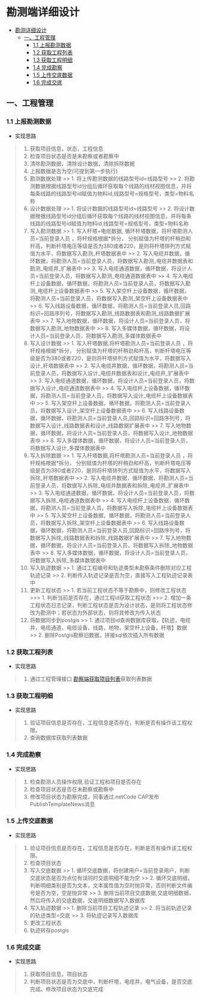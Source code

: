 # 勘测端详细设计

- [勘测详细设计](#勘测详细设计)
  - [一、工程管理](#一-工程管理详细设计)
    - [1.1 上报勘测数据](#11-上报勘测数据)
    - [1.2 获取工程列表](#12-获取工程列表)
    - [1.3 获取工程明细](#13-获取工程明细)
    - [1.4 完成勘察](#14-完成勘察)
    - [1.5 上传交底数据](#15-上传交底数据)
    - [1.6 完成交底](#16-完成交底)

## 一、工程管理

### 1.1 上报勘测数据
 * 实现思路
  > 1. 获取项目信息，状态，工程信息
  > 2. 检查项目状态是否是未勘察或者勘察中
  > 3. 清除勘测数据，清除设计数据，清除拆除数据
  > 4. 上报数据是否为空(可提到第一步执行)
  > 5. 勘测数据处理
      >> 1. 将上传勘测数据的线路型号id=线路型号
      >> 2. 将勘测数据根据线路型号id分组后循环获取每个线路的线材视图信息，并将每条线路的线路型号id赋值为物料id,线路型号=规格型号，类型=物料名称
  > 6. 设计数据处理
      >> 1. 将设计数据的线路型号id=线路型号
      >> 2. 将设计数据根据线路型号id分组后循环获取每个线路的线材视图信息，并将每条线路的线路型号id赋值为物料id,线路型号=规格型号，类型=物料名称
  > 7. 写入勘测数据
      >> 1. 写入杆塔+电缆数据, 循环杆塔数据，将杆塔勘测人员=当前登录人员 ，将杆规格根据*拆分， 分别赋值为杆塔的杆稍劲和杆高，判断杆塔电压等级是否为380或者220，是则将杆塔排列方式赋值为水平，将数据写入勘测_杆塔数据表中
      >> 2. 写入电缆井数据，循环数据，将勘测人员=当前登录人员，将数据写入勘测_电缆井数据表和勘测_电缆井_扩展表中
      >> 3. 写入电缆通道数据，循环数据，将设计人员=当前登录人员，将数据写入勘测_电缆通道数据表中
      >> 4. 写入电缆杆上设备数据，循环数据，将勘测人员=当前登录人员，将数据写入勘测_电缆杆上设备数据表中
      >> 5. 写入架空杆上设备数据，循环数据，将勘测人员=当前登录人员，将数据写入勘测_架空杆上设备数据表中
      >> 6. 写入线路设备数据，循环数据，将勘测人员=当前登录人员,回路标识=回路序列号，将数据写入勘测_线路数据表和勘测_线路数据扩展表中
      >> 7. 写入地物数据，循环数据，将设计人员=当前登录人员，将数据写入勘测_地物数据表中
      >> 8. 写入多媒体数据，循环数据，将设计人员=当前登录人员，将数据写入勘测_多媒体数据表中
  > 8. 写入设计数据
      >> 1. 写入杆塔数据,将杆塔勘测人员=当前登录人员 ，将杆规格根据*拆分， 分别赋值为杆塔的杆稍劲和杆高，判断杆塔电压等级是否为380或者220，是则将杆塔排列方式赋值为水平，将数据写入设计_杆塔数据表中
      >> 2. 写入电缆井数据，循环数据，将勘测人员=当前登录人员，将数据写入设计_电缆井数据表和设计_电缆井_扩展表中
      >> 3. 写入电缆通道数据，循环数据，将设计人员=当前登录人员，将数据写入设计_电缆通道数据表中
      >> 4. 写入电缆杆上设备数据，循环数据，将勘测人员=当前登录人员，将数据写入设计_电缆杆上设备数据表中
      >> 5. 写入架空杆上设备数据，循环数据，将勘测人员=当前登录人员，将数据写入设计_架空杆上设备数据表中
      >> 6. 写入线路设备数据，循环数据，将勘测人员=当前登录人员,回路标识=回路序列号，将数据写入设计_线路数据表和设计_线路数据扩展表中
      >> 7. 写入地物数据，循环数据，将设计人员=当前登录人员，将数据写入设计_地物数据表中
      >> 8. 写入多媒体数据，循环数据，将设计人员=当前登录人员，将数据写入设计_多媒体数据表中
  > 9. 写入拆除数据
      >> 1. 写入杆塔数据,将杆塔勘测人员=当前登录人员 ，将杆规格根据*拆分， 分别赋值为杆塔的杆稍劲和杆高，判断杆塔电压等级是否为380或者220，是则将杆塔排列方式赋值为水平，将数据写入拆除_杆塔数据表中
      >> 2. 写入电缆井数据，循环数据，将勘测人员=当前登录人员，将数据写入拆除_电缆井数据表和拆除_电缆井_扩展表中
      >> 3. 写入电缆通道数据，循环数据，将设计人员=当前登录人员，将数据写入拆除_电缆通道数据表中
      >> 4. 写入电缆杆上设备数据，循环数据，将勘测人员=当前登录人员，将数据写入拆除_电缆杆上设备数据表中
      >> 5. 写入架空杆上设备数据，循环数据，将勘测人员=当前登录人员，将数据写入拆除_架空杆上设备数据表中
      >> 6. 写入线路设备数据，循环数据，将勘测人员=当前登录人员,回路标识=回路序列号，将数据写入拆除_线路数据表和拆除_线路数据扩展表中
      >> 7. 写入地物数据，循环数据，将设计人员=当前登录人员，将数据写入拆除_地物数据表中
      >> 8. 写入多媒体数据，循环数据，将设计人员=当前登录人员，将数据写入拆除_多媒体数据表中
  > 10. 写入轨迹数据
      >> 1. 通过工程编号和轨迹类型未勘察条件删除对应工程轨迹记录
      >> 2. 判断传入轨迹记录是否为空，直接写入工程轨迹记录表中
  > 11. 更新工程状态
      >> 1. 若当前工程状态不等于勘察中，则修改工程状态
          >>> 1. 判断当前是否存在，通过工程id获取工程状态
          >>> 2. 增加一条工程状态日志记录，判断工程状态是否为设计状态，是则将工程状态修改为勘测中；若状态为外部状态，则将其修改为传入状态
  > 12. 将数据同步到postgis
      >> 1. 通过项目id查询数据库获取，【轨迹，电缆井，电缆通道，电缆设备，线路，地物，架空杆上设备，杆塔】数据
      >> 2. 删除Postgis勘察旧数据，拼接sql依次插入所有数据
### 1.2 获取工程列表
  * 实现思路
  > 1. 通过工程管理接口 [勘察端获取项目列表](http://47.108.63.23:8013/api/Project/GetSurveyList)获取列表数据
### 1.3 获取工程明细
   * 实现思路
  > 1. 验证项目信息是否存在，工程信息是否存在，判断是否有操作该工程权限。
  > 2. 查询数据库获取列表数据
### 1.4 完成勘察
  * 实现思路
  > 1. 检查勘测人员操作权限,验证工程和项目是否存在
  > 2. 检查项目状态是否在未勘察或勘察中
  > 3. 修改项目状态为勘察完成，同事通过.netCode CAP发布PublishTemplateNews消息
### 1.5 上传交底数据
  * 实现思路
  > 1. 验证项目信息是否存在，工程信息是否存在，判断是否有操作该工程权限。
  > 2. 检查项目状态
  > 3. 写入交底数据
      >> 1. 循环交底数据，将创建用户=当前登录用户，判断交底状态是否为点位有误同时交底明细不能为空
      >> 2. 循环交底明细，判断明细类别是否为文本，文本属性值为空时抛异常，否则判断文件编号是否为空，空是抛异常
      >> 3. 删除当前项目交底数据,交底明细数据，然后将传入的交底数据，交底明细数据写入数据库
  > 4. 写入轨迹数据 
      >> 1. 删除当前项目工程轨迹记录
      >> 2. 将当前轨迹记录的轨迹类型=交底
      >> 3. 将轨迹记录写入数据库
  > 5. 更改工程状态
  > 6. 轨迹转存postgis
### 1.6 完成交底
  * 实现思路
  > 1. 获取项目信息，项目状态
  > 2. 判断项目状态是否为交底中，判断杆塔，电缆井，电气设备，是否交底完成。修改项目状态为交底完成



   
 



